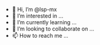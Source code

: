 - 👋 Hi, I’m @lsp-mx
- 👀 I’m interested in ...
- 🌱 I’m currently learning ...
- 💞️ I’m looking to collaborate on ...
- 📫 How to reach me ...

<!---
lsp-mx/lsp-mx is a ✨ special ✨ repository because its `README.md` (this file) appears on your GitHub profile.
You can click the Preview link to take a look at your changes.
--->
